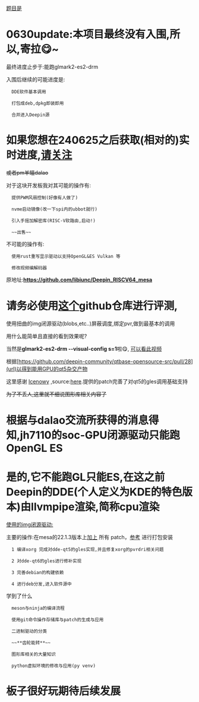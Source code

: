 [题目是](https://github.com/oscomp/proj348-riscv-gpu-on-deepin)

0630update:本项目最终没有入围,所以,寄拉😋~
==

最终进度止步于:能跑glmark2-es2-drm

入围后继续的可能进度是:

      DDE软件基本调用

      打包成deb,dpkg即装即用
      
      合并进入Deepin源

如果您想在240625之后获取(相对的)实时进度,[请关注](https://github.com/deepin-community/qtbase-opensource-src)
==
~~或者pm羊瞄dalao~~



对于这块开发板我对其可能的操作有:

      提供PWM风扇控制(好像有人做了)

      nvme启动镜像(改一下spi内的ubbot就行)

      引入手摇加解密库(RISC-V软路由,启动!)

      ~~出售~~

不可能的操作有:

      使用rust重写显示驱动以支持OpenGL&ES Vulkan 等

      修改视频编解码器

原地址:**https://github.com/libiunc/Deepin_RISCV64_mesa**

请**务必**使用[这个](https://github.com/libiunc/Deepin_RISCV64_mesa)github仓库进行评测,
==
使用扭曲的img闭源驱动(blobs,etc..)屏蔽调度,绑定pvr,做到最基本的调用

用什么能简单且直接的看到效果呢?

当然是**glmark2-es2-drm --visual-config s=1**啦😋, [可以看此视频](https://www.bilibili.com/video/BV1eD421g7pX/)

根据[https://github.com/deepin-community/qtbase-opensource-src/pull/28](url)以得到能用GPU的qt5杂交产物

这里感谢 [Icenowy](https://github.com/Icenowy) ,source:[here](https://github.com/libiunc/aosc-os-abbs/blob/stable/runtime-desktop/qt-5/01-runtime/patches/0013-Deepin-auto-select-opengl-or-opengles.patch).提供的patch完善了对qt5的gles调用基础支持 

~~为了不丢人,这里就不细说图形库相关内容了~~

根据与dalao交流所获得的消息得知,jh7110的soc-GPU闭源驱动只能跑OpenGL ES 
=
是的,它不能跑GL只能ES,在这之前Deepin的DDE(个人定义为KDE的特色版本)由llvmpipe渲染,简称cpu渲染
=

[使用的img闭源驱动:](https://github.com/starfive-tech/soft_3rdpart/blob/c43d4fab94b0ef3b492a6382e2282fa7a2695b9b/IMG_GPU/out/img-gpu-powervr-bin-1.19.6345021.tar.gz)

主要的操作:在mesa的22.1.3版本上[加上](https://github.com/Icenowy/aosc-os-pvr/tree/master/ddk119/mesa-ddk119/autobuild/patches) 所有 patch，[参考](https://github.com/Icenowy/aosc-os-pvr/blob/master/ddk119/mesa-ddk119/autobuild/build) 进行打包安装


      1 编译xorg 完成对dde-qt5的gles实现,并且修复xorg的pvrdri相关问题
   
      2 对dde-qt6的gles进行修补实现
   
      3 完善debian的构建依赖
   
      4 进行deb分发,进入软件源中 




学到了什么
   
      meson与ninja的编译流程
   
      使用git命令操作存储库与patch的生成与应用
   
      二进制驱动的分类
   
      ~~**齿轮能转**~~

      图形库相关的大量知识

      python虚拟环境的修改与应用(py venv)

板子很好玩期待后续发展
==

